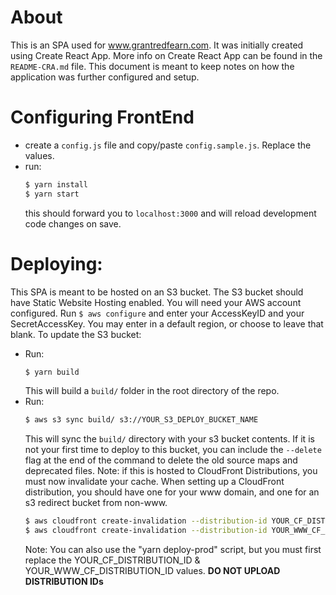 # About
This is an SPA used for www.grantredfearn.com. It was initially created using Create React App. More info on Create React App can be found in the `README-CRA.md` file. This document is meant to keep notes on how the application was further configured and setup. 

# Configuring FrontEnd
- create a `config.js` file and copy/paste `config.sample.js`. Replace the values.
- run:
  ```sh
  $ yarn install
  $ yarn start
  ```
  this should forward you to `localhost:3000` and will reload development code changes on save.

# Deploying:
This SPA is meant to be hosted on an S3 bucket. The S3 bucket should have Static Website Hosting enabled. You will need your AWS account configured. Run `$ aws configure` and enter your AccessKeyID and your SecretAccessKey. You may enter in a default region, or choose to leave that blank. To update the S3 bucket:
- Run:
  ```sh
  $ yarn build
  ```
  This will build a `build/` folder in the root directory of the repo. 
- Run:
  ```sh
  $ aws s3 sync build/ s3://YOUR_S3_DEPLOY_BUCKET_NAME
  ```
  This will sync the `build/` directory with your s3 bucket contents. If it is not your first time to deploy to this bucket, you can include the `--delete` flag at the end of the command to delete the old source maps and deprecated files. 
  Note: if this is hosted to CloudFront Distributions, you must now invalidate your cache. When setting up a CloudFront distribution, you should have one for your www domain, and one for an s3 redirect bucket from non-www. 
  ```sh
  $ aws cloudfront create-invalidation --distribution-id YOUR_CF_DISTRIBUTION_ID --paths "/*"
  $ aws cloudfront create-invalidation --distribution-id YOUR_WWW_CF_DISTRIBUTION_ID --paths "/*"
  ```
  Note: You can also use the "yarn deploy-prod" script, but you must first replace the YOUR_CF_DISTRIBUTION_ID & YOUR_WWW_CF_DISTRIBUTION_ID values. **DO NOT UPLOAD DISTRIBUTION IDs**